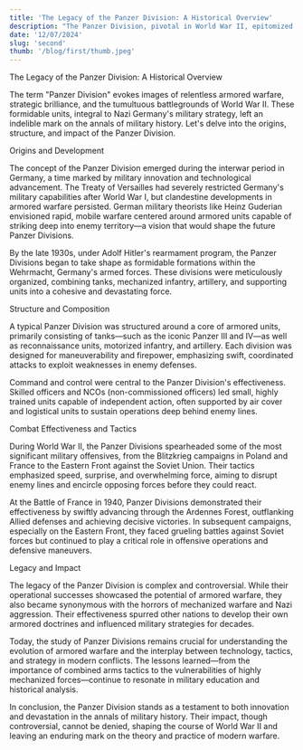 ```yaml
---
title: 'The Legacy of the Panzer Division: A Historical Overview'
description: "The Panzer Division, pivotal in World War II, epitomized Germany's innovative approach to mechanized warfare. Organized around tanks, mechanized infantry, and artillery, these units spearheaded Blitzkrieg tactics, showcasing speed and firepower in decisive campaigns like the Battle of France. Despite their controversial legacy, Panzer Divisions revolutionized military strategy, leaving an indelible mark on the history and evolution of armored warfare worldwide."
date: '12/07/2024'
slug: 'second'
thumb: '/blog/first/thumb.jpeg'
---
```


The Legacy of the Panzer Division: A Historical Overview

The term "Panzer Division" evokes images of relentless armored warfare, strategic brilliance, and the tumultuous battlegrounds of World War II. These formidable units, integral to Nazi Germany's military strategy, left an indelible mark on the annals of military history. Let's delve into the origins, structure, and impact of the Panzer Division.

Origins and Development

The concept of the Panzer Division emerged during the interwar period in Germany, a time marked by military innovation and technological advancement. The Treaty of Versailles had severely restricted Germany's military capabilities after World War I, but clandestine developments in armored warfare persisted. German military theorists like Heinz Guderian envisioned rapid, mobile warfare centered around armored units capable of striking deep into enemy territory—a vision that would shape the future Panzer Divisions.

By the late 1930s, under Adolf Hitler's rearmament program, the Panzer Divisions began to take shape as formidable formations within the Wehrmacht, Germany's armed forces. These divisions were meticulously organized, combining tanks, mechanized infantry, artillery, and supporting units into a cohesive and devastating force.

Structure and Composition

A typical Panzer Division was structured around a core of armored units, primarily consisting of tanks—such as the iconic Panzer III and IV—as well as reconnaissance units, motorized infantry, and artillery. Each division was designed for maneuverability and firepower, emphasizing swift, coordinated attacks to exploit weaknesses in enemy defenses.

Command and control were central to the Panzer Division's effectiveness. Skilled officers and NCOs (non-commissioned officers) led small, highly trained units capable of independent action, often supported by air cover and logistical units to sustain operations deep behind enemy lines.

Combat Effectiveness and Tactics

During World War II, the Panzer Divisions spearheaded some of the most significant military offensives, from the Blitzkrieg campaigns in Poland and France to the Eastern Front against the Soviet Union. Their tactics emphasized speed, surprise, and overwhelming force, aiming to disrupt enemy lines and encircle opposing forces before they could react.

At the Battle of France in 1940, Panzer Divisions demonstrated their effectiveness by swiftly advancing through the Ardennes Forest, outflanking Allied defenses and achieving decisive victories. In subsequent campaigns, especially on the Eastern Front, they faced grueling battles against Soviet forces but continued to play a critical role in offensive operations and defensive maneuvers.

Legacy and Impact

The legacy of the Panzer Division is complex and controversial. While their operational successes showcased the potential of armored warfare, they also became synonymous with the horrors of mechanized warfare and Nazi aggression. Their effectiveness spurred other nations to develop their own armored doctrines and influenced military strategies for decades.

Today, the study of Panzer Divisions remains crucial for understanding the evolution of armored warfare and the interplay between technology, tactics, and strategy in modern conflicts. The lessons learned—from the importance of combined arms tactics to the vulnerabilities of highly mechanized forces—continue to resonate in military education and historical analysis.

In conclusion, the Panzer Division stands as a testament to both innovation and devastation in the annals of military history. Their impact, though controversial, cannot be denied, shaping the course of World War II and leaving an enduring mark on the theory and practice of modern warfare.